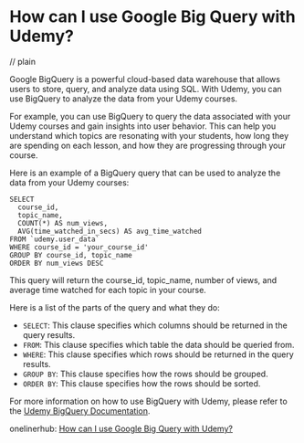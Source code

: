 # How can I use Google Big Query with Udemy?
// plain

Google BigQuery is a powerful cloud-based data warehouse that allows users to store, query, and analyze data using SQL. With Udemy, you can use BigQuery to analyze the data from your Udemy courses.

For example, you can use BigQuery to query the data associated with your Udemy courses and gain insights into user behavior. This can help you understand which topics are resonating with your students, how long they are spending on each lesson, and how they are progressing through your course.

Here is an example of a BigQuery query that can be used to analyze the data from your Udemy courses:

```
SELECT
  course_id,
  topic_name,
  COUNT(*) AS num_views,
  AVG(time_watched_in_secs) AS avg_time_watched
FROM `udemy.user_data`
WHERE course_id = 'your_course_id'
GROUP BY course_id, topic_name
ORDER BY num_views DESC
```

This query will return the course_id, topic_name, number of views, and average time watched for each topic in your course.

Here is a list of the parts of the query and what they do:

- `SELECT`: This clause specifies which columns should be returned in the query results.
- `FROM`: This clause specifies which table the data should be queried from.
- `WHERE`: This clause specifies which rows should be returned in the query results.
- `GROUP BY`: This clause specifies how the rows should be grouped.
- `ORDER BY`: This clause specifies how the rows should be sorted.

For more information on how to use BigQuery with Udemy, please refer to the [Udemy BigQuery Documentation](https://support.udemy.com/hc/en-us/articles/360037451811-BigQuery-Data-Warehouse).

onelinerhub: [How can I use Google Big Query with Udemy?](https://onelinerhub.com/google-big-query/how-can-i-use-google-big-query-with-udemy)